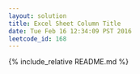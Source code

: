 ```yaml
---
layout: solution
title: Excel Sheet Column Title
date: Tue Feb 16 12:34:09 PST 2016
leetcode_id: 168
---
```

{% include_relative README.md %}
